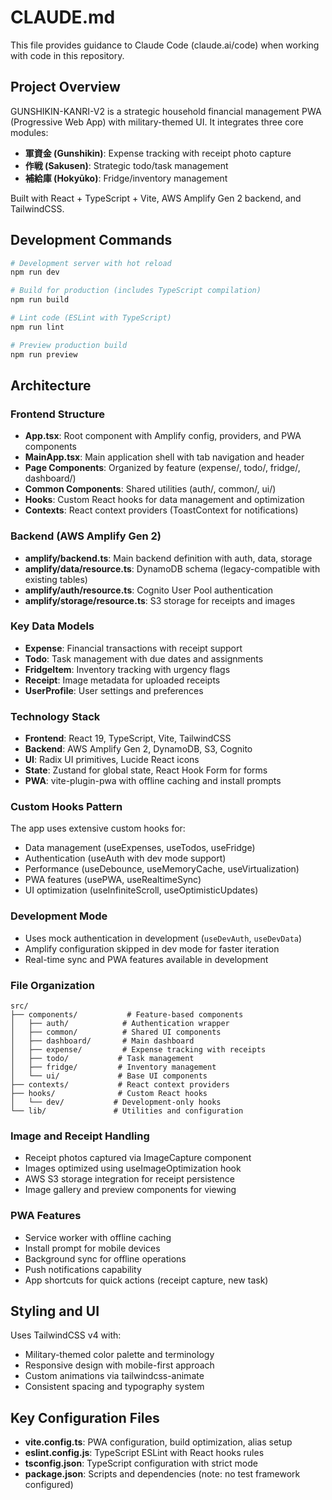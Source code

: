 # CLAUDE.md

This file provides guidance to Claude Code (claude.ai/code) when working with code in this repository.

## Project Overview

GUNSHIKIN-KANRI-V2 is a strategic household financial management PWA (Progressive Web App) with military-themed UI. It integrates three core modules:
- **軍資金 (Gunshikin)**: Expense tracking with receipt photo capture
- **作戦 (Sakusen)**: Strategic todo/task management  
- **補給庫 (Hokyūko)**: Fridge/inventory management

Built with React + TypeScript + Vite, AWS Amplify Gen 2 backend, and TailwindCSS.

## Development Commands

```bash
# Development server with hot reload
npm run dev

# Build for production (includes TypeScript compilation)
npm run build

# Lint code (ESLint with TypeScript)
npm run lint

# Preview production build
npm run preview
```

## Architecture

### Frontend Structure
- **App.tsx**: Root component with Amplify config, providers, and PWA components
- **MainApp.tsx**: Main application shell with tab navigation and header
- **Page Components**: Organized by feature (expense/, todo/, fridge/, dashboard/)
- **Common Components**: Shared utilities (auth/, common/, ui/)
- **Hooks**: Custom React hooks for data management and optimization
- **Contexts**: React context providers (ToastContext for notifications)

### Backend (AWS Amplify Gen 2)
- **amplify/backend.ts**: Main backend definition with auth, data, storage
- **amplify/data/resource.ts**: DynamoDB schema (legacy-compatible with existing tables)
- **amplify/auth/resource.ts**: Cognito User Pool authentication
- **amplify/storage/resource.ts**: S3 storage for receipts and images

### Key Data Models
- **Expense**: Financial transactions with receipt support
- **Todo**: Task management with due dates and assignments
- **FridgeItem**: Inventory tracking with urgency flags
- **Receipt**: Image metadata for uploaded receipts
- **UserProfile**: User settings and preferences

### Technology Stack
- **Frontend**: React 19, TypeScript, Vite, TailwindCSS
- **Backend**: AWS Amplify Gen 2, DynamoDB, S3, Cognito
- **UI**: Radix UI primitives, Lucide React icons
- **State**: Zustand for global state, React Hook Form for forms
- **PWA**: vite-plugin-pwa with offline caching and install prompts

### Custom Hooks Pattern
The app uses extensive custom hooks for:
- Data management (useExpenses, useTodos, useFridge)
- Authentication (useAuth with dev mode support)
- Performance (useDebounce, useMemoryCache, useVirtualization)
- PWA features (usePWA, useRealtimeSync)
- UI optimization (useInfiniteScroll, useOptimisticUpdates)

### Development Mode
- Uses mock authentication in development (`useDevAuth`, `useDevData`)
- Amplify configuration skipped in dev mode for faster iteration
- Real-time sync and PWA features available in development

### File Organization
```
src/
├── components/           # Feature-based components
│   ├── auth/            # Authentication wrapper
│   ├── common/          # Shared UI components
│   ├── dashboard/       # Main dashboard
│   ├── expense/         # Expense tracking with receipts
│   ├── todo/           # Task management
│   ├── fridge/         # Inventory management
│   └── ui/             # Base UI components
├── contexts/           # React context providers
├── hooks/              # Custom React hooks
│   └── dev/           # Development-only hooks
└── lib/               # Utilities and configuration
```

### Image and Receipt Handling
- Receipt photos captured via ImageCapture component
- Images optimized using useImageOptimization hook
- AWS S3 storage integration for receipt persistence
- Image gallery and preview components for viewing

### PWA Features
- Service worker with offline caching
- Install prompt for mobile devices
- Background sync for offline operations
- Push notifications capability
- App shortcuts for quick actions (receipt capture, new task)

## Styling and UI

Uses TailwindCSS v4 with:
- Military-themed color palette and terminology
- Responsive design with mobile-first approach
- Custom animations via tailwindcss-animate
- Consistent spacing and typography system

## Key Configuration Files

- **vite.config.ts**: PWA configuration, build optimization, alias setup
- **eslint.config.js**: TypeScript ESLint with React hooks rules
- **tsconfig.json**: TypeScript configuration with strict mode
- **package.json**: Scripts and dependencies (note: no test framework configured)